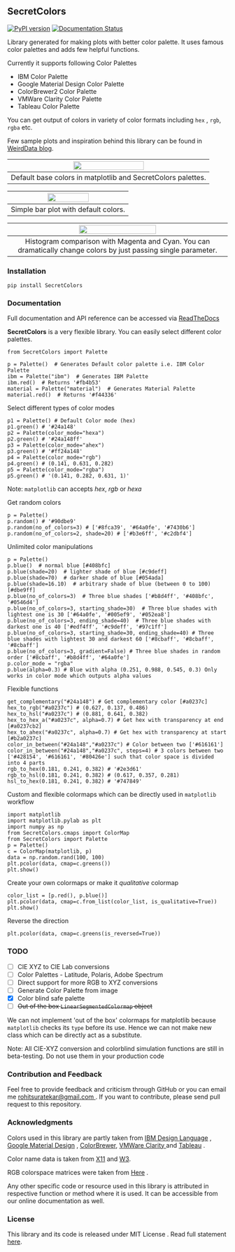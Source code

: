 ## SecretColors

[![PyPI version](https://badge.fury.io/py/SecretColors.svg)](https://badge.fury.io/py/SecretColors) [![Documentation Status](https://readthedocs.org/projects/secretcolors/badge/?version=latest)](https://secretcolors.readthedocs.io/en/latest/?badge=latest) 



Library generated for making plots with better color palette. It uses  famous color palettes and adds few helpful functions.   

Currently it supports following Color Palettes

- IBM Color Palette
- Google Material Design Color Palette
- ColorBrewer2 Color Palette
- VMWare Clarity Color Palette 
- Tableau Color Palette

You can get output of colors in variety of color formats including `hex` , `rgb`, `rgba` etc. 

Few sample plots and inspiration behind this library can be found in [WeirdData blog](https://weirddata.github.io/2019/06/11/secret-colors-2.html). 



|<img src="https://user-images.githubusercontent.com/8757115/69130240-72840d00-0ab0-11ea-8ce5-8b715ebef4f6.png" width="60%">|
|:--:|
| Default base colors in matplotlib and SecretColors palettes. |


|<img src="https://user-images.githubusercontent.com/8757115/69130544-fa6a1700-0ab0-11ea-80f4-aaff9e58f804.png" width="60%">|
|:--:|
| Simple bar plot with default colors. |


|<img src="https://user-images.githubusercontent.com/8757115/69130672-31402d00-0ab1-11ea-835d-b161caf4c24a.png" width="60%">|
|:--:|
| Histogram comparison with Magenta and Cyan. You can dramatically change colors by just passing single parameter. |

### Installation 


    pip install SecretColors


### Documentation

Full documentation and API reference can be accessed via [ReadTheDocs](https://secretcolors.readthedocs.io) 

**SecretColors** is a very flexible library. You can easily select different color palettes.

    from SecretColors import Palette
    
    p = Palette()  # Generates Default color palette i.e. IBM Color Palette
    ibm = Palette("ibm")  # Generates IBM Palette
    ibm.red()  # Returns '#fb4b53'
    material = Palette("material")  # Generates Material Palette
    material.red()  # Returns '#f44336'


Select different types of color modes


    p1 = Palette() # Default Color mode (hex)
    p1.green() # '#24a148'
    p2 = Palette(color_mode="hexa")
    p2.green() # '#24a148ff'
    p3 = Palette(color_mode="ahex")
    p3.green() # '#ff24a148'
    p4 = Palette(color_mode="rgb")
    p4.green() # (0.141, 0.631, 0.282)
    p5 = Palette(color_mode="rgba")
    p5.green() # '(0.141, 0.282, 0.631, 1)'


Note: `matplotlib` can accepts *hex*, *rgb* or *hexa* 

Get random colors

    p = Palette()
    p.random() # '#90dbe9'
    p.random(no_of_colors=3) # ['#8fca39', '#64a0fe', '#7430b6']
    p.random(no_of_colors=2, shade=20) # ['#b3e6ff', '#c2dbf4']


Unlimited color manipulations


    p = Palette()
    p.blue()  # normal blue [#408bfc]
    p.blue(shade=20)  # lighter shade of blue [#c9deff]
    p.blue(shade=70)  # darker shade of blue [#054ada]
    p.blue(shade=16.10)  # arbitrary shade of blue (between 0 to 100) [#dbe9ff]
    p.blue(no_of_colors=3)  # Three blue shades ['#b8d4ff', '#408bfc', '#0546d4']
    p.blue(no_of_colors=3, starting_shade=30)  # Three blue shades with lightest one is 30 ['#64a0fe', '#005ef9', '#052ea8']
    p.blue(no_of_colors=3, ending_shade=40)  # Three blue shades with darkest one is 40 ['#edf4ff', '#c9deff', '#97c1ff']
    p.blue(no_of_colors=3, starting_shade=30, ending_shade=40) # Three blue shades with lightest 30 and darkest 60 ['#8cbaff', '#8cbaff', '#8cbaff']
    p.blue(no_of_colors=3, gradient=False) # Three blue shades in random order ['#8cbaff', '#b8d4ff', '#64a0fe']
    p.color_mode = "rgba"
    p.blue(alpha=0.3) # Blue with alpha (0.251, 0.988, 0.545, 0.3) Only works in color mode which outputs alpha values



Flexible functions


    get_complementary("#24a148") # Get complementary color [#a0237c]
    hex_to_rgb("#a0237c") # (0.627, 0.137, 0.486)
    hex_to_hsl("#a0237c") # (0.881, 0.641, 0.382)
    hex_to_hex_a("#a0237c", alpha=0.7) # Get hex with transparency at end [#a0237cb2]
    hex_to_ahex("#a0237c", alpha=0.7) # Get hex with transparency at start [#b2a0237c]
    color_in_between("#24a148","#a0237c") # Color between two ['#616161']
    color_in_between("#24a148","#a0237c", steps=4) # 3 colors between two ['#428154', '#616161', '#80426e'] such that color space is divided into 4 parts
    rgb_to_hex(0.181, 0.241, 0.382) # '#2e3d61'
    rgb_to_hsl(0.181, 0.241, 0.382) # (0.617, 0.357, 0.281)
    hsl_to_hex(0.181, 0.241, 0.382) # '#747849'



Custom and flexible colormaps which can be directly used in `matplotlib` workflow 


    import matplotlib
    import matplotlib.pylab as plt
    import numpy as np
    from SecretColors.cmaps import ColorMap
    from SecretColors import Palette
    p = Palette()
    c = ColorMap(matplotlib, p)
    data = np.random.rand(100, 100)
    plt.pcolor(data, cmap=c.greens())
    plt.show()


Create your own colormaps or make it *qualitative* colormap


    color_list = [p.red(), p.blue()]
    plt.pcolor(data, cmap=c.from_list(color_list, is_qualitative=True))
    plt.show()


Reverse the direction 


    plt.pcolor(data, cmap=c.greens(is_reversed=True))


### TODO
 - [ ] CIE XYZ to CIE Lab conversions
 - [ ] Color Palettes - Latitude, Polaris, Adobe Spectrum
 - [ ] Direct support for more RGB to XYZ conversions
 - [ ] Generate Color Palette from image
 - [x] Color blind safe palette
 - [ ] ~~Out of the box `LinearSegmentedColormap` object~~ 
 
 We can not implement 'out of the box' colormaps for matplotlib because `matplotlib` checks its
  `type` before its use. Hence we can not make new class which can be directly
   act as a substitute.


Note: All CIE-XYZ conversion and colorblind simulation functions are still in
 beta-testing. Do not use them in your production code

### Contribution and Feedback

Feel free to provide feedback and criticism through GitHub or you can email me [rohitsuratekar@gmail.com ](mailto:rohitsuratekar@gmail.com). If you want to contribute, please send pull request to this repository. 

### Acknowledgments

Colors used in this library are partly taken from [IBM Design Language](https://www.ibm.com/design/language/resources/color-library/) , [Google 
Material Design](https://material.io/design/color/the-color-system.html
) , [ColorBrewer](http://colorbrewer2.org/), [VMWare Clarity ](https://vmware.github.io/clarity/documentation/v0.13/color) and 
[Tableau](https://help.tableau.com/current/pro/desktop/en-us/formatting_create_custom_colors.htm#Version_9.x_(legacy)_color_palette_hex_values) .

Color name data is taken from [X11](https://gitlab.freedesktop.org/xorg/app/rgb/raw/master/rgb.txt) 
and [W3]( https://www.w3.org/TR/css-color-3/#svg-color). 

RGB colorspace matrices were taken from [Here](http://www.brucelindbloom.com/index.html?Eqn_RGB_XYZ_Matrix.html) .

Any other specific code or resource used in this library is attributed in
 respective function or method where it is used. It can be accessible
  from our online documentation as well.


### License 

This library and its code is released under MIT License . Read full statement [here](https://github.com/secretBiology/SecretColors/blob/master/LICENSE). 

